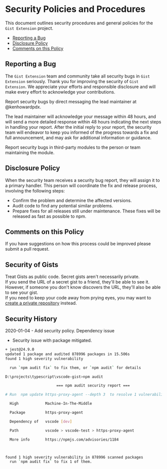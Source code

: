 # Security Policies and Procedures

This document outlines security procedures and general policies for the `Gist Extension`
project.

  * [Reporting a Bug](#reporting-a-bug)
  * [Disclosure Policy](#disclosure-policy)
  * [Comments on this Policy](#comments-on-this-policy)

## Reporting a Bug

The `Gist Extension` team and community take all security bugs in `Gist Extension` seriously.
Thank you for improving the security of `Gist Extension`. We appreciate your efforts and
responsible disclosure and will make every effort to acknowledge your
contributions.

Report security bugs by direct messaging the lead maintainer at @kenhowardpdx.

The lead maintainer will acknowledge your message within 48 hours, and will send a
more detailed response within 48 hours indicating the next steps in handling
your report. After the initial reply to your report, the security team will
endeavor to keep you informed of the progress towards a fix and full
announcement, and may ask for additional information or guidance.

Report security bugs in third-party modules to the person or team maintaining
the module.

## Disclosure Policy

When the security team receives a security bug report, they will assign it to a
primary handler. This person will coordinate the fix and release process,
involving the following steps:

  * Confirm the problem and determine the affected versions.
  * Audit code to find any potential similar problems.
  * Prepare fixes for all releases still under maintenance. These fixes will be
    released as fast as possible to npm.

## Comments on this Policy

If you have suggestions on how this process could be improved please submit a
pull request.

## Security of Gists

Treat Gists as public code.  Secret gists aren't necessarily private.  
If you send the URL of a secret gist to a friend, they'll be able to see it.  
However, if someone you don't know discovers the URL, they'll also be able to see your gist.  
If you need to keep your code away from prying eyes, you may want to [create a private repository](https://help.github.com/en/github/creating-cloning-and-archiving-repositories/creating-a-new-repository) instead.

## Security History

2020-01-04 - Add security policy.  Dependency issue

* Security issue with package mitigated.
```sh
+ jest@24.9.0
updated 1 package and audited 878996 packages in 15.506s
found 1 high severity vulnerability

  run `npm audit fix` to fix them, or `npm audit` for details

D:\projects\typescript\vscode-gist>npm audit

                       === npm audit security report ===

# Run  npm update https-proxy-agent --depth 3  to resolve 1 vulnerability

  High            Machine-In-The-Middle

  Package         https-proxy-agent

  Dependency of   vscode [dev]

  Path            vscode > vscode-test > https-proxy-agent

  More info       https://npmjs.com/advisories/1184



found 1 high severity vulnerability in 878996 scanned packages
  run `npm audit fix` to fix 1 of them.
```